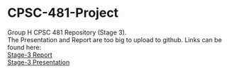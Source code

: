 # CPSC-481-Project
Group H CPSC 481 Repository (Stage 3).  
The Presentation and Report are too big to upload to github. Links can be found here:  
[Stage-3 Report](https://uofc-my.sharepoint.com/:b:/g/personal/lucas_longarini_ucalgary_ca/EcUG7vHOUdlNoOUkiaFyw0UBbVl3lCCzaMS9JepgPWPLHg?e=suC0Kh)  
[Stage-3 Presentation](https://uofc-my.sharepoint.com/:p:/g/personal/lucas_longarini_ucalgary_ca/EQygrhHxYuJDrEgoXt0AOAsBG9NHj1wszG2xKJPsblbqcg?e=pLZ7HS)